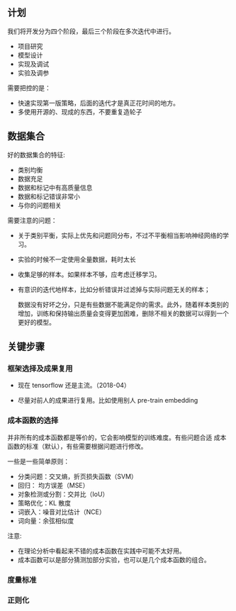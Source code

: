 ## 计划

我们将开发分为四个阶段，最后三个阶段在多次迭代中进行。

- 项目研究
- 模型设计
- 实现及调试
- 实验及调参

需要把控的是：

- 快速实现第一版策略，后面的迭代才是真正花时间的地方。
- 多使用开源的、现成的东西，不要重复造轮子

## 数据集合

好的数据集合的特征:

- 类别均衡
- 数据充足
- 数据和标记中有高质量信息
- 数据和标记错误非常小
- 与你的问题相关

需要注意的问题：

- 关于类别平衡，实际上优先和问题同分布，不过不平衡相当影响神经网络的学习。
- 实验的时候不一定使用全量数据，耗时太长
- 收集足够的样本。如果样本不够，应考虑迁移学习。
- 有意识的迭代地样本，比如分析错误并过滤掉与实际问题无关的样本；

    数据没有好坏之分，只是有些数据不能满足你的需求。此外，随着样本类别的增加，训练和保持输出质量会变得更加困难，删除不相关的数据可以得到一个更好的模型。


## 关键步骤

### 框架选择及成果复用

- 现在 tensorflow 还是主流。（2018-04）

- 尽量对前人的成果进行复用。比如使用别人 pre-train  embedding 


###  成本函数的选择

并非所有的成本函数都是等价的，它会影响模型的训练难度。有些问题合适 成本函数的标准（默认），有些需要根据问题进行修改。

一些是一些简单原则：

- 分类问题：交叉熵，折页损失函数（SVM）
- 回归： 均方误差（MSE）
- 对象检测或分割：交并比（IoU）
- 策略优化：KL 散度
- 词嵌入：噪音对比估计（NCE）
- 词向量：余弦相似度

注意:

- 在理论分析中看起来不错的成本函数在实践中可能不太好用。
- 成本函数可以是部分猜测加部分实验，也可以是几个成本函数的组合。

### 度量标准



### 正则化